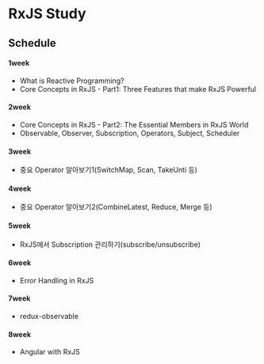 # RxJS Study

## Schedule
#### 1week
- What is Reactive Programming?
- Core Concepts in RxJS - Part1: Three Features that make RxJS Powerful

#### 2week
- Core Concepts in RxJS - Part2: The Essential Members in RxJS World
- Observable, Observer, Subscription, Operators, Subject, Scheduler

#### 3week
- 중요 Operator 알아보기1(SwitchMap, Scan, TakeUnti 등)


#### 4week
- 중요 Operator 알아보기2(CombineLatest, Reduce, Merge 등)

#### 5week
- RxJS에서 Subscription 관리하기(subscribe/unsubscribe)

#### 6week
- Error Handling in RxJS

#### 7week
- redux-observable

#### 8week
- Angular with RxJS

